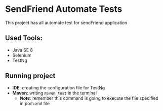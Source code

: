 # SendFriend Automate Tests

This project has all automate test for sendFriend application

## Used Tools:

- Java SE 8
- Selenium
- TestNg

## Running project

- **IDE**: creating the configuration file for TestNg
- **Maven**: writing `maven test` in the terminal
  - **_Note_**: remember this command is going to execute the file specified in pom.xml file



